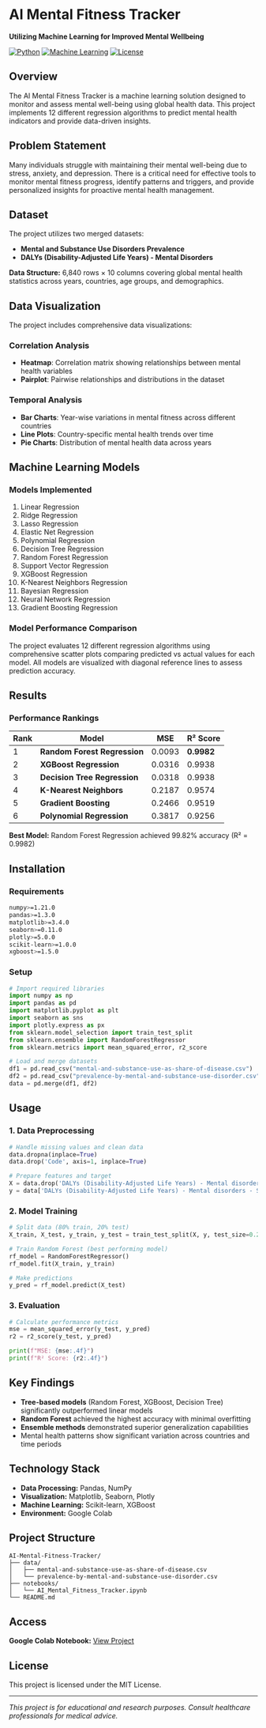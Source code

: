 # AI Mental Fitness Tracker

**Utilizing Machine Learning for Improved Mental Wellbeing**

[![Python](https://img.shields.io/badge/Python-3.7+-blue.svg)](https://www.python.org/)
[![Machine Learning](https://img.shields.io/badge/ML-Regression-green.svg)](https://scikit-learn.org/)
[![License](https://img.shields.io/badge/License-MIT-yellow.svg)](LICENSE)

## Overview

The AI Mental Fitness Tracker is a machine learning solution designed to monitor and assess mental well-being using global health data. This project implements 12 different regression algorithms to predict mental health indicators and provide data-driven insights.

## Problem Statement

Many individuals struggle with maintaining their mental well-being due to stress, anxiety, and depression. There is a critical need for effective tools to monitor mental fitness progress, identify patterns and triggers, and provide personalized insights for proactive mental health management.

## Dataset

The project utilizes two merged datasets:
- **Mental and Substance Use Disorders Prevalence**
- **DALYs (Disability-Adjusted Life Years) - Mental Disorders**

**Data Structure:** 6,840 rows × 10 columns covering global mental health statistics across years, countries, age groups, and demographics.

## Data Visualization

The project includes comprehensive data visualizations:

### Correlation Analysis
- **Heatmap**: Correlation matrix showing relationships between mental health variables
- **Pairplot**: Pairwise relationships and distributions in the dataset

### Temporal Analysis  
- **Bar Charts**: Year-wise variations in mental fitness across different countries
- **Line Plots**: Country-specific mental health trends over time
- **Pie Charts**: Distribution of mental health data across years

## Machine Learning Models

### Models Implemented
1. Linear Regression
2. Ridge Regression
3. Lasso Regression
4. Elastic Net Regression
5. Polynomial Regression
6. Decision Tree Regression
7. Random Forest Regression
8. Support Vector Regression
9. XGBoost Regression
10. K-Nearest Neighbors Regression
11. Bayesian Regression
12. Neural Network Regression
13. Gradient Boosting Regression

### Model Performance Comparison

The project evaluates 12 different regression algorithms using comprehensive scatter plots comparing predicted vs actual values for each model. All models are visualized with diagonal reference lines to assess prediction accuracy.

## Results

### Performance Rankings

| Rank | Model | MSE | R² Score |
|------|-------|-----|----------|
| 1 | **Random Forest Regression** | 0.0093 | **0.9982** |
| 2 | **XGBoost Regression** | 0.0316 | 0.9938 |
| 3 | **Decision Tree Regression** | 0.0318 | 0.9938 |
| 4 | **K-Nearest Neighbors** | 0.2187 | 0.9574 |
| 5 | **Gradient Boosting** | 0.2466 | 0.9519 |
| 6 | **Polynomial Regression** | 0.3817 | 0.9256 |

**Best Model:** Random Forest Regression achieved 99.82% accuracy (R² = 0.9982)

## Installation

### Requirements
```bash
numpy>=1.21.0
pandas>=1.3.0
matplotlib>=3.4.0
seaborn>=0.11.0
plotly>=5.0.0
scikit-learn>=1.0.0
xgboost>=1.5.0
```

### Setup
```python
# Import required libraries
import numpy as np
import pandas as pd
import matplotlib.pyplot as plt
import seaborn as sns
import plotly.express as px
from sklearn.model_selection import train_test_split
from sklearn.ensemble import RandomForestRegressor
from sklearn.metrics import mean_squared_error, r2_score

# Load and merge datasets
df1 = pd.read_csv("mental-and-substance-use-as-share-of-disease.csv")
df2 = pd.read_csv("prevalence-by-mental-and-substance-use-disorder.csv")
data = pd.merge(df1, df2)
```

## Usage

### 1. Data Preprocessing
```python
# Handle missing values and clean data
data.dropna(inplace=True)
data.drop('Code', axis=1, inplace=True)

# Prepare features and target
X = data.drop('DALYs (Disability-Adjusted Life Years) - Mental disorders - Sex: Both - Age: All Ages (Percent)', axis=1)
y = data['DALYs (Disability-Adjusted Life Years) - Mental disorders - Sex: Both - Age: All Ages (Percent)']
```

### 2. Model Training
```python
# Split data (80% train, 20% test)
X_train, X_test, y_train, y_test = train_test_split(X, y, test_size=0.2, random_state=2)

# Train Random Forest (best performing model)
rf_model = RandomForestRegressor()
rf_model.fit(X_train, y_train)

# Make predictions
y_pred = rf_model.predict(X_test)
```

### 3. Evaluation
```python
# Calculate performance metrics
mse = mean_squared_error(y_test, y_pred)
r2 = r2_score(y_test, y_pred)

print(f"MSE: {mse:.4f}")
print(f"R² Score: {r2:.4f}")
```

## Key Findings

- **Tree-based models** (Random Forest, XGBoost, Decision Tree) significantly outperformed linear models
- **Random Forest** achieved the highest accuracy with minimal overfitting
- **Ensemble methods** demonstrated superior generalization capabilities
- Mental health patterns show significant variation across countries and time periods

## Technology Stack

- **Data Processing:** Pandas, NumPy
- **Visualization:** Matplotlib, Seaborn, Plotly
- **Machine Learning:** Scikit-learn, XGBoost
- **Environment:** Google Colab

## Project Structure

```
AI-Mental-Fitness-Tracker/
├── data/
│   ├── mental-and-substance-use-as-share-of-disease.csv
│   └── prevalence-by-mental-and-substance-use-disorder.csv
├── notebooks/
│   └── AI_Mental_Fitness_Tracker.ipynb
└── README.md
```

## Access

**Google Colab Notebook:** [View Project](https://colab.research.google.com/drive/1ENAuTwpTEJND0BilV4o9Lw6fF-_iQvwQ?usp=sharing)

## License

This project is licensed under the MIT License.

---

*This project is for educational and research purposes. Consult healthcare professionals for medical advice.*
